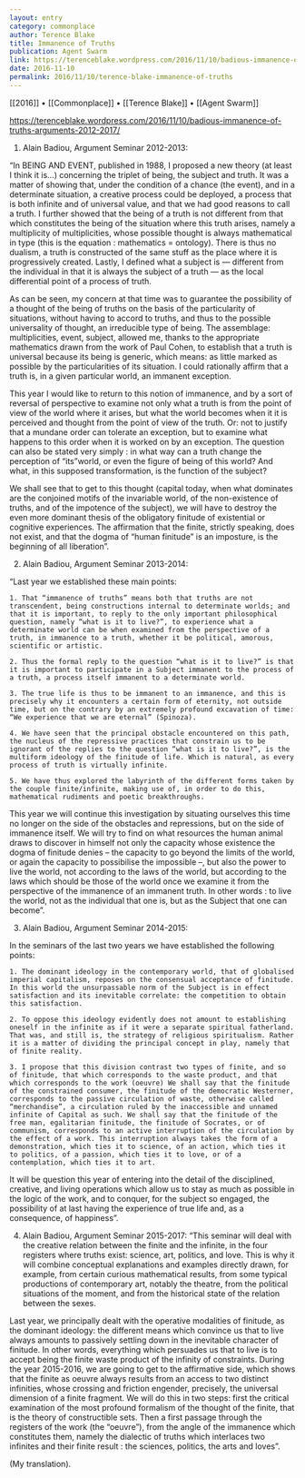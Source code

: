 ```yaml
---
layout: entry
category: commonplace
author: Terence Blake
title: Immanence of Truths
publication: Agent Swarm
link: https://terenceblake.wordpress.com/2016/11/10/badious-immanence-of-truths-arguments-2012-2017/
date: 2016-11-10
permalink: 2016/11/10/terence-blake-immanence-of-truths
---
```


[[2016]] • [[Commonplace]] • [[Terence Blake]] • [[Agent Swarm]]

https://terenceblake.wordpress.com/2016/11/10/badious-immanence-of-truths-arguments-2012-2017/

1) Alain Badiou, Argument Seminar 2012-2013:

“In BEING AND EVENT, published in 1988, I proposed a new theory (at least I think it is…) concerning the triplet of being, the subject and truth. It was a matter of showing that, under the condition of a chance (the event), and in a determinate situation, a creative process could be deployed, a process that is both infinite and of universal value, and that we had good reasons to call a truth. I further showed that the being of a truth is not different from that which constitutes the being of the situation where this truth arises, namely a multiplicity of multiplicities, whose possible thought is always mathematical in type (this is the equation : mathematics = ontology). There is thus no dualism, a truth is constructed of the same stuff as the place where it is progressively created. Lastly, I defined what a subject is — different from the individual in that it is always the subject of a truth — as the local differential point of a process of truth.

As can be seen, my concern at that time was to guarantee the possibility of a thought of the being of truths on the basis of the particularity of situations, without having to accord to truths, and thus to the possible universality of thought, an irreducible type of being. The assemblage: multiplicities, event, subject, allowed me, thanks to the appropriate mathematics drawn from the work of Paul Cohen, to establish that a truth is universal because its being is generic, which means: as little marked as possible by the particularities of its situation. I could rationally affirm that a truth is, in a given particular world, an immanent exception.

This year I would like to return to this notion of immanence, and by a sort of reversal of perspective to examine not only what a truth is from the point of view of the world where it arises, but what the world becomes when it it is perceived and thought from the point of view of the truth. Or: not to justify that a mundane order can tolerate an exception, but to examine what happens to this order when it is worked on by an exception. The question can also be stated very simply : in what way can a truth change the perception of “its”world, or even the figure of being of this world? And what, in this supposed transformation, is the function of the subject?

We shall see that to get to this thought (capital today, when what dominates are the conjoined motifs of the invariable world, of the non-existence of truths, and of the impotence of the subject), we will have to destroy the even more dominant thesis of the obligatory finitude of existential or cognitive experiences. The affirmation that the finite, strictly speaking, does not exist, and that the dogma of “human finitude” is an imposture, is the beginning of all liberation”.

2) Alain Badiou, Argument Seminar 2013-2014:

“Last year we established these main points:

	1. That “immanence of truths” means both that truths are not transcendent, being constructions internal to determinate worlds; and that it is important, to reply to the only important philosophical question, namely “what is it to live?”, to experience what a determinate world can be when examined from the perspective of a truth, in immanence to a truth, whether it be political, amorous, scientific or artistic.

	2. Thus the formal reply to the question “what is it to live?” is that it is important to participate in a Subject immanent to the process of a truth, a process itself immanent to a determinate world.

	3. The true life is thus to be immanent to an immanence, and this is precisely why it encounters a certain form of eternity, not outside time, but on the contrary by an extremely profound excavation of time: “We experience that we are eternal” (Spinoza).

	4. We have seen that the principal obstacle encountered on this path, the nucleus of the repressive practices that constrain us to be ignorant of the replies to the question “what is it to live?”, is the multiform ideology of the finitude of life. Which is natural, as every process of truth is virtually infinite.

	5. We have thus explored the labyrinth of the different forms taken by the couple finite/infinite, making use of, in order to do this, mathematical rudiments and poetic breakthroughs.

This year we will continue this investigation by situating ourselves this time no longer on the side of the obstacles and repressions, but on the side of immanence itself. We will try to find on what resources the human animal draws to discover in himself not only the capacity whose existence the dogma of finitude denies – the capacity to go beyond the limits of the world, or again the capacity to possibilise the impossible –, but also the power to live the world, not according to the laws of the world, but according to the laws which should be those of the world once we examine it from the perspective of the immanence of an immanent truth. In other words : to live the world, not as the individual that one is, but as the Subject that one can become”.

3) Alain Badiou, Argument Seminar 2014-2015:

In the seminars of the last two years we have established the following points:

	1. The dominant ideology in the contemporary world, that of globalised imperial capitalism, reposes on the consensual acceptance of finitude. In this world the unsurpassable norm of the Subject is in effect satisfaction and its inevitable correlate: the competition to obtain this satisfaction.

	2. To oppose this ideology evidently does not amount to establishing oneself in the infinite as if it were a separate spiritual fatherland. That was, and still is, the strategy of religious spiritualism. Rather it is a matter of dividing the principal concept in play, namely that of finite reality.

	3. I propose that this division contrast two types of finite, and so of finitude, that which corresponds to the waste product, and that which corresponds to the work (oeuvre) We shall say that the finitude of the constrained consumer, the finitude of the democratic Westerner, corresponds to the passive circulation of waste, otherwise called “merchandise”, a circulation ruled by the inaccessible and unnamed infinite of Capital as such. We shall say that the finitude of the free man, egalitarian finitude, the finitude of Socrates, or of communism, corresponds to an active interruption of the circulation by the effect of a work. This interruption always takes the form of a demonstration, which ties it to science, of an action, which ties it to politics, of a passion, which ties it to love, or of a contemplation, which ties it to art.

It will be question this year of entering into the detail of the disciplined, creative, and living operations which allow us to stay as much as possible in the logic of the work, and to conquer, for the subject so engaged, the possibility of at last having the experience of true life and, as a consequence, of happiness”.

4) Alain Badiou, Argument Seminar 2015-2017:
“This seminar will deal with the creative relation between the finite and the infinite, in the four registers where truths exist: science, art, politics, and love. This is why it will combine conceptual explanations and examples directly drawn, for example, from certain curious mathematical results, from some typical productions of contemporary art, notably the theatre, from the political situations of the moment, and from the historical state of the relation between the sexes.

Last year, we principally dealt with the operative modalities of finitude, as the dominant ideology: the different means which convince us that to live always amounts to passively settling down in the inevitable character of finitude. In other words, everything which persuades us that to live is to accept being the finite waste product of the infinity of constraints. During the year 2015-2016, we are going to get to the affirmative side, which shows that the finite as oeuvre always results from an access to two distinct infinities, whose crossing and friction engender, precisely, the universal dimension of a finite fragment. We will do this in two steps: first the critical examination of the most profound formalism of the thought of the finite, that is the theory of constructible sets. Then a first passage through the registers of the work (the “oeuvre”), from the angle of the immanence which constitutes them, namely the dialectic of truths which interlaces two infinites and their finite result : the sciences, politics, the arts and loves”.

(My translation).
